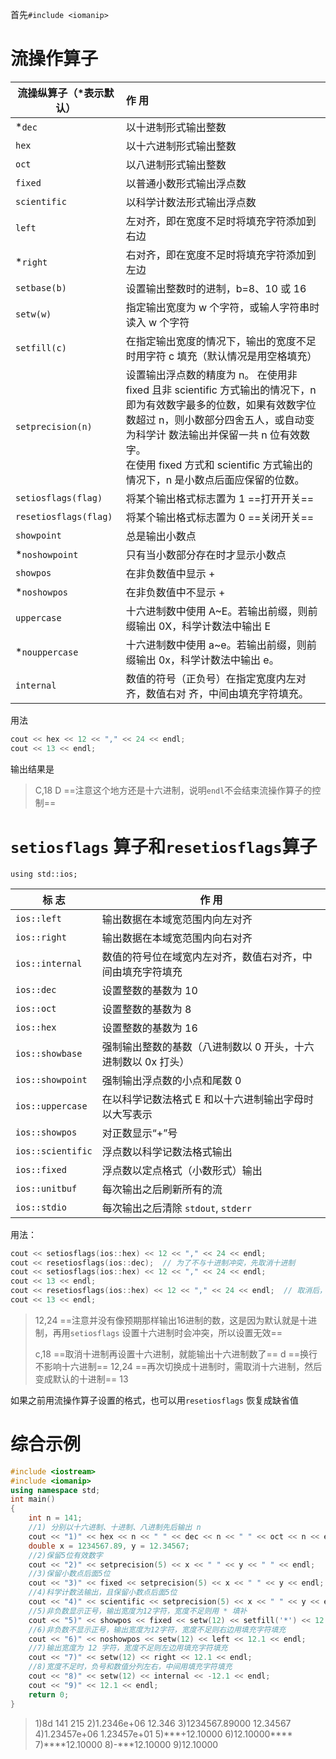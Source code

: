 首先`#include <iomanip>` 

# 流操作算子

| 流操纵算子（*表示默认） | 作  用                                                       |
| ----------------------- | :----------------------------------------------------------- |
| *`dec`                  | 以十进制形式输出整数                                         |
| `hex`                   | 以十六进制形式输出整数                                       |
| `oct`                   | 以八进制形式输出整数                                         |
| `fixed`                 | 以普通小数形式输出浮点数                                     |
| `scientific`            | 以科学计数法形式输出浮点数                                   |
| `left`                  | 左对齐，即在宽度不足时将填充字符添加到右边                   |
| *`right`                | 右对齐，即在宽度不足时将填充字符添加到左边                   |
| `setbase(b)`            | 设置输出整数时的进制，b=8、10 或 16                          |
| `setw(w)`               | 指定输出宽度为 w 个字符，或输人字符串时读入 w 个字符         |
| `setfill(c)`            | 在指定输出宽度的情况下，输出的宽度不足时用字符 c 填充（默认情况是用空格填充） |
| `setprecision(n)`       | 设置输出浮点数的精度为 n。  在使用非 fixed 且非 scientific 方式输出的情况下，n 即为有效数字最多的位数，如果有效数字位数超过 n，则小数部分四舍五人，或自动变为科学计 数法输出并保留一共 n 位有效数字。<br />在使用 fixed 方式和 scientific 方式输出的情况下，n 是小数点后面应保留的位数。 |
| `setiosflags(flag)`     | 将某个输出格式标志置为 1 ==打开开关==                        |
| `resetiosflags(flag)`   | 将某个输出格式标志置为 0 ==关闭开关==                        |
| `showpoint`             | 总是输出小数点                                               |
| *`noshowpoint`          | 只有当小数部分存在时才显示小数点                             |
| `showpos`               | 在非负数值中显示 +                                           |
| *`noshowpos`            | 在非负数值中不显示 +                                         |
| `uppercase`             | 十六进制数中使用 A~E。若输出前缀，则前缀输出 0X，科学计数法中输出 E |
| *`nouppercase`          | 十六进制数中使用 a~e。若输出前缀，则前缀输出 0x，科学计数法中输出 e。 |
| `internal`              | 数值的符号（正负号）在指定宽度内左对齐，数值右对 齐，中间由填充字符填充。 |

用法

```c++
cout << hex << 12 << "," << 24 << endl;
cout << 13 << endl;
```

输出结果是

> C,18
> D   ==注意这个地方还是十六进制，说明`endl`不会结束流操作算子的控制==

# `setiosflags` 算子和`resetiosflags`算子

`using std::ios;`

| 标 志             | 作 用                                                        |
| ----------------- | ------------------------------------------------------------ |
| `ios::left`       | 输出数据在本域宽范围内向左对齐                               |
| `ios::right`      | 输出数据在本域宽范围内向右对齐                               |
| `ios::internal`   | 数值的符号位在域宽内左对齐，数值右对齐，中间由填充字符填充   |
| `ios::dec`        | 设置整数的基数为 10                                          |
| `ios::oct`        | 设置整数的基数为 8                                           |
| `ios::hex`        | 设置整数的基数为 16                                          |
| `ios::showbase`   | 强制输出整数的基数（八进制数以 0 开头，十六进制数以 0x 打头） |
| `ios::showpoint`  | 强制输出浮点数的小点和尾数 0                                 |
| `ios::uppercase`  | 在以科学记数法格式 E 和以十六进制输出字母时以大写表示        |
| `ios::showpos`    | 对正数显示“+”号                                              |
| `ios::scientific` | 浮点数以科学记数法格式输出                                   |
| `ios::fixed`      | 浮点数以定点格式（小数形式）输出                             |
| `ios::unitbuf`    | 每次输出之后刷新所有的流                                     |
| `ios::stdio`      | 每次输出之后清除 `stdout`, `stderr`                          |

用法：
```c++
cout << setiosflags(ios::hex) << 12 << "," << 24 << endl;
cout << resetiosflags(ios::dec);  // 为了不与十进制冲突，先取消十进制
cout << setiosflags(ios::hex) << 12 << "," << 24 << endl;
cout << 13 << endl;
cout << resetiosflags(ios::hex) << 12 << "," << 24 << endl;  // 取消后，变成默认状态
cout << 13 << endl;
```

> 12,24  ==注意并没有像预期那样输出16进制的数，这是因为默认就是十进制，再用`setiosflags` 设置十六进制时会冲突，所以设置无效==
> 
> c,18  ==取消十进制再设置十六进制，就能输出十六进制数了==
> d  ==换行不影响十六进制==
> 12,24  ==再次切换成十进制时，需取消十六进制，然后变成默认的十进制==
> 13

如果之前用流操作算子设置的格式，也可以用`resetiosflags` 恢复成缺省值

# 综合示例

```c++
#include <iostream>
#include <iomanip>
using namespace std;
int main()
{
    int n = 141;
    //1) 分别以十六进制、十进制、八进制先后输出 n
    cout << "1)" << hex << n << " " << dec << n << " " << oct << n << endl;
    double x = 1234567.89, y = 12.34567;
    //2)保留5位有效数字
    cout << "2)" << setprecision(5) << x << " " << y << " " << endl;
    //3)保留小数点后面5位
    cout << "3)" << fixed << setprecision(5) << x << " " << y << endl;
    //4)科学计数法输出，且保留小数点后面5位
    cout << "4)" << scientific << setprecision(5) << x << " " << y << endl;
    //5)非负数显示正号，输出宽度为12字符，宽度不足则用 * 填补
    cout << "5)" << showpos << fixed << setw(12) << setfill('*') << 12.1 << endl;
    //6)非负数不显示正号，输出宽度为12字符，宽度不足则右边用填充字符填充
    cout << "6)" << noshowpos << setw(12) << left << 12.1 << endl;
    //7)输出宽度为 12 字符，宽度不足则左边用填充字符填充
    cout << "7)" << setw(12) << right << 12.1 << endl;
    //8)宽度不足时，负号和数值分列左右，中间用填充字符填充
    cout << "8)" << setw(12) << internal << -12.1 << endl;
    cout << "9)" << 12.1 << endl;
    return 0;
}
```

> 1)8d 141 215
> 2)1.2346e+06 12.346
> 3)1234567.89000 12.34567
> 4)1.23457e+06 1.23457e+01
> 5)\*\*\*+12.10000
> 6)12.10000\*\*\*\*
> 7)\*\*\*\*12.10000
> 8)-\*\*\*12.10000
> 9)12.10000
